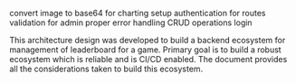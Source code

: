 convert image to base64 for charting
setup authentication for routes
validation for admin
proper error handling
CRUD operations
login 


This architecture design was developed to build a backend ecosystem for management of leaderboard for a game. Primary goal is to build a robust ecosystem which is reliable and is CI/CD enabled. The document provides all the considerations taken to build this ecosystem.


